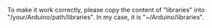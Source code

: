 To make it work correctly, please copy the content of "libraries" into "/your/Arduino/path/libraries".
In my case, it is "~/Arduino/libraries".